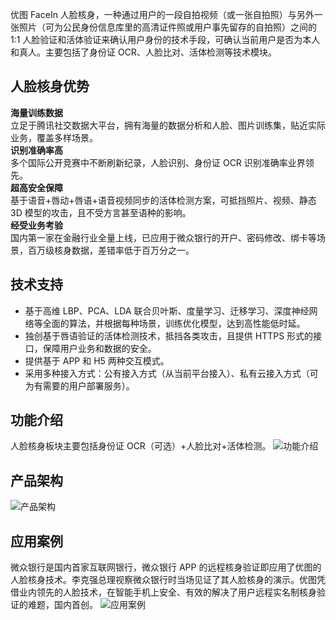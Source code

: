 优图 FaceIn 人脸核身，一种通过用户的一段自拍视频（或一张自拍照）与另外一张照片（可为公民身份信息库里的高清证件照或用户事先留存的自拍照）之间的 1:1 人脸验证和活体验证来确认用户身份的技术手段，可确认当前用户是否为本人和真人。主要包括了身份证 OCR、人脸比对、活体检测等技术模块。
## 人脸核身优势
**海量训练数据**</br>立足于腾讯社交数据大平台，拥有海量的数据分析和人脸、图片训练集，贴近实际业务，覆盖多样场景。</br>**识别准确率高**</br>多个国际公开竞赛中不断刷新纪录，人脸识别、身份证 OCR 识别准确率业界领先。</br>**超高安全保障**</br>基于语音+唇动+唇语+语音视频同步的活体检测方案，可抵挡照片、视频、静态 3D 模型的攻击，且不受方言甚至语种的影响。</br>**经受业务考验**</br>国内第一家在金融行业全量上线，已应用于微众银行的开户、密码修改、绑卡等场景，百万级核身数据，差错率低于百万分之一。

## 技术支持
- 基于高维 LBP、PCA、LDA 联合贝叶斯、度量学习、迁移学习、深度神经网络等全面的算法，并根据每种场景，训练优化模型，达到高性能低时延。
- 独创基于唇语验证的活体检测技术，抵挡各类攻击，且提供 HTTPS 形式的接口，保障用户业务和数据的安全。
- 提供基于 APP 和 H5 两种交互模式。
- 采用多种接入方式：公有接入方式（从当前平台接入）、私有云接入方式（可为有需要的用户部署服务）。

## 功能介绍
人脸核身板块主要包括身份证 OCR（可选）+人脸比对+活体检测。
![功能介绍](http://imgcache.tcecqpoc.fsphere.cn/image/open.youtu.qq.com/content/img/service/photo_1.1.png)
## 产品架构
![产品架构](http://imgcache.tcecqpoc.fsphere.cn/image/mc.qcloudimg.com/static/img/4065b76172746d754fcdcbfca7804b12/image.png)
## 应用案例
微众银行是国内首家互联网银行，微众银行 APP 的远程核身验证即应用了优图的人脸核身技术。李克强总理视察微众银行时当场见证了其人脸核身的演示。优图凭借业内领先的人脸技术，在智能手机上安全、有效的解决了用户远程实名制核身验证的难题，国内首创。
![应用案例](http://imgcache.tcecqpoc.fsphere.cn/image/mc.qcloudimg.com/static/img/4282ca58fcb4c23a755c3ade3fe2f779/image.png)
